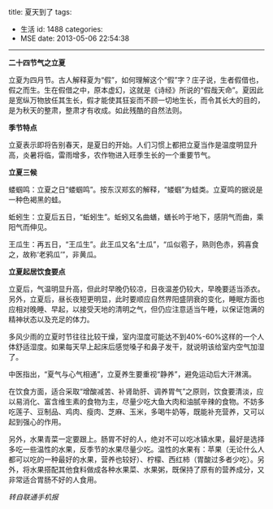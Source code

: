 title: 夏天到了
tags:
  - 生活
id: 1488
categories:
  - MSE
date: 2013-05-06 22:54:38
---

**二十四节气之立夏**

立夏为四月节。古人解释夏为“假”，如何理解这个“假”字？庄子说，生者假借也，假之而生。生在假借之中，原本虚幻，这就是《诗经》所说的“假哉天命”。夏因此是宽纵万物放任其生长，假才能使其狂妄而不顾一切地生长，而令其长大的目的，是为秋天的整肃，整肃才有收成。如此残酷的自然法则。

**季节特点**

立夏表示即将告别春天，是夏日的开始。人们习惯上都把立夏当作是温度明显升高，炎暑将临，雷雨增多，农作物进入旺季生长的一个重要节气。

**立夏三候**

蝼蝈鸣：立夏之日“蝼蝈鸣”。按东汉郑玄的解释，“蝼蝈”为蛙类。立夏鸣的据说是一种色褐黑的蛙。

蚯蚓生：立夏后五日，“蚯蚓生”。蚯蚓又名曲蟮，蟮长吟于地下，感阴气而曲，乘阳气而伸见。

王瓜生：再五日，“王瓜生”。此王瓜又名“土瓜”，“瓜似雹子，熟则色赤，鸦喜食之，故称‘老鸦瓜’”，非黄瓜。

**立夏起居饮食要点**

立夏后，气温明显升高，但此时早晚仍较凉，日夜温差仍较大，早晚要适当添衣。另外，立夏后，昼长夜短更明显，此时要顺应自然界阳盛阴衰的变化，睡眠方面也应相对晚睡、早起，以接受天地的清明之气，但仍应注意适当午睡，以保证饱满的精神状态以及充足的体力。

多风少雨的立夏时节往往比较干燥，室内湿度可能达不到40%-60%这样的一个人体舒适湿度。如果每天早上起床后感觉嗓子和鼻子发干，就说明该给室内空气加湿了。

中医指出，“夏气与心气相通”，立夏养生要重视“静养”，避免运动后大汗淋漓。

在饮食方面，适合采取“增酸减苦、补肾助肝、调养胃气”之原则，饮食要清淡，应以易消化、富含维生素的食物为主，尽量少吃大鱼大肉和油腻辛辣的食物。不妨多吃莲子、豆制品、鸡肉、瘦肉、芝麻、玉米，多喝牛奶等，既能补充营养，又可以起到强心的作用。

另外，水果青菜一定要跟上。肠胃不好的人，绝对不可以吃冰镇水果，最好是选择多吃一些温性的水果，反季节的水果尽量少吃。温性的水果有：苹果（无论什么人都可以吃的一种最好的水果，营养也较好）、柠檬、西红柿（胃酸过多者少吃）。另外，将水果搭配其他食料做成各种水果菜、水果粥，既保持了原有的营养成分，又非常适合胃肠不好的人食用。

_转自联通手机报_